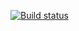 [![Build status](https://ci.appveyor.com/api/projects/status/j9fdl9m30oa3qrpa?svg=true)](https://ci.appveyor.com/project/Egor-Te/2-1-web-test)
